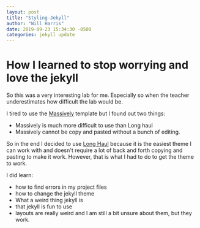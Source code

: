 ```yaml
---
layout: post
title: "Styling-Jekyll"
author: "Will Harris"
date: 2019-09-23 15:34:30 -0500
categories: jekyll update
---
```

# How I learned to stop worrying and love the jekyll

So this was a very interesting lab for me. Especially so when the teacher underestimates how difficult the lab would be.

I tired to use the [Massively](https://github.com/jekyllup/jekyll-theme-massively) template but I found out two things:
- Massively is much more difficult to use than Long haul
- Massively cannot be copy and pasted without a bunch of editing.

So in the end I decided to use [Long Haul](https://github.com/brianmaierjr/long-haul) because it is the easiest theme I can work with and doesn't require a lot of back and forth copying and pasting to make it work. However, that is what I had to do to get the theme to work.

I did learn:
- how to find errors in my project files
- how to change the jekyll theme
- What a weird thing jekyll is
- that jekyll is fun to use
- layouts are really weird and I am still a bit unsure about them, but they work.
